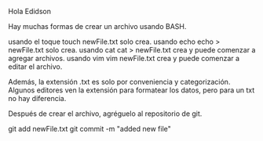 Hola Edidson

Hay muchas formas de crear un archivo usando BASH.

usando el toque touch newFile.txt solo crea.
usando echo echo > newFile.txt solo crea.
usando cat cat > newFile.txt crea y puede comenzar a agregar archivos.
usando vim vim newFile.txt crea y puede comenzar a editar el archivo.

Además, la extensión .txt es solo por conveniencia y categorización. Algunos editores ven la extensión para formatear los datos, pero para un txt no hay diferencia.

Después de crear el archivo, agréguelo al repositorio de git.

git add newFile.txt
git commit -m "added new file"

